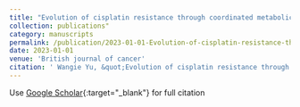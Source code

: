 ```yaml
---
title: "Evolution of cisplatin resistance through coordinated metabolic reprogramming of the cellular reductive state"
collection: publications"
category: manuscripts
permalink: /publication/2023-01-01-Evolution-of-cisplatin-resistance-through-coordinated-metabolic-reprogramming-of-the-cellular-reductive-state
date: 2023-01-01
venue: 'British journal of cancer'
citation: ' Wangie Yu, &quot;Evolution of cisplatin resistance through coordinated metabolic reprogramming of the cellular reductive state.&quot; British journal of cancer, 2023.'
---
```

Use [Google Scholar](https://scholar.google.com/scholar?q=Evolution+of+cisplatin+resistance+through+coordinated+metabolic+reprogramming+of+the+cellular+reductive+state){:target="_blank"} for full citation